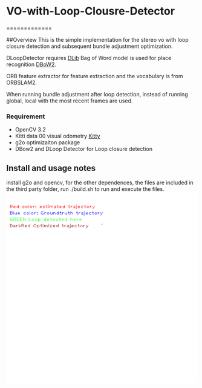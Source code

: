 # VO-with-Loop-Clousre-Detector
=============

##Overview
This is the simple implementation for the stereo vo with loop closure detection and subsequent bundle adjustment optimization.

DLoopDetector requires [DLib](https://github.com/dorian3d/)
Bag of Word model is used for place recognition [DBoW2](https://github.com/dorian3d/DBoW2).

ORB feature extractor for feature extraction and the vocabulary is from ORBSLAM2.

When running bundle adjustment after loop detection, instead of running global, local with the most recent frames are used.

### Requirement
* OpenCV 3.2
* Kitti data 00 visual odometry [Kitty](http://www.cvlibs.net/datasets/kitti/eval_odometry.php)
* g2o optimizaiton package
* DBow2 and DLoop Detector for Loop closure detection 

## Install and usage notes
install g2o and opencv, for the other dependences, the files are included in the third party folder, run ./build.sh to run and execute the files.
![Loop Closure](path.gif)
